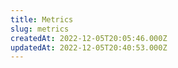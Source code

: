 ```yaml
---
title: Metrics
slug: metrics
createdAt: 2022-12-05T20:05:46.000Z
updatedAt: 2022-12-05T20:40:53.000Z
---
```

